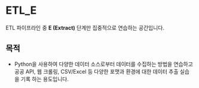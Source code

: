 # ETL_E

ETL 파이프라인 중 **E (Extract)** 단계만 집중적으로 연습하는 공간입니다.

##  목적

- Python을 사용하여 다양한 데이터 소스로부터 데이터를 수집하는 방법을 연습하고
공공 API, 웹 크롤링, CSV/Excel 등 다양한 포맷과 환경에 대한 데이터 추출 실습을 기록 하는 용도입니다.

